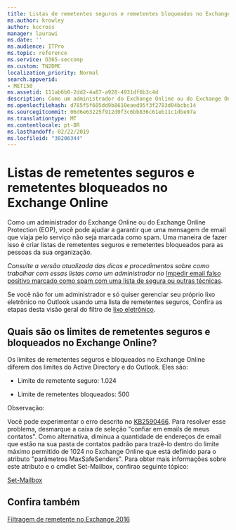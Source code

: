 ```yaml
---
title: Listas de remetentes seguros e remetentes bloqueados no Exchange Online
ms.author: krowley
author: kccross
manager: laurawi
ms.date: ''
ms.audience: ITPro
ms.topic: reference
ms.service: O365-seccomp
ms.custom: TN2DMC
localization_priority: Normal
search.appverid:
- MET150
ms.assetid: 111ab6b0-2dd2-4a87-a928-4931df6b3c4d
description: Como um administrador do Exchange Online ou do Exchange Online Protection (EOP), você pode ajudar a garantir que uma mensagem de email que viaja pelo serviço não seja marcada como spam. Uma maneira de fazer isso é criar listas de remetentes seguros e remetentes bloqueados para as pessoas da sua organização.
ms.openlocfilehash: d785f5f605dd9b8610eaed95f3f2783d04bcbc14
ms.sourcegitcommit: 06d6e63225f912d0f3c6bb836c61eb11c1dbe97a
ms.translationtype: MT
ms.contentlocale: pt-BR
ms.lasthandoff: 02/22/2019
ms.locfileid: "30206344"
---
```

# <a name="safe-sender-and-blocked-sender-lists-in-exchange-online"></a>Listas de remetentes seguros e remetentes bloqueados no Exchange Online

Como um administrador do Exchange Online ou do Exchange Online Protection (EOP), você pode ajudar a garantir que uma mensagem de email que viaja pelo serviço não seja marcada como spam. Uma maneira de fazer isso é criar listas de remetentes seguros e remetentes bloqueados para as pessoas da sua organização. 
  
 *Consulte a versão atualizada das dicas e procedimentos sobre como trabalhar com essas listas como um administrador no* [Impedir email falso positivo marcado como spam com uma lista de segura ou outras técnicas](https://go.microsoft.com/fwlink/p/?LinkID=534224). 
  
Se você não for um administrador e só quiser gerenciar seu próprio lixo eletrônico no Outlook usando uma lista de remetentes seguros, Confira as etapas desta visão geral do filtro de [lixo eletrônico](https://go.microsoft.com/fwlink/?LinkId=817222). 
  
## <a name="what-is-the-safe-and-blocked-sender-limits-in-exchange-online"></a>Quais são os limites de remetentes seguros e bloqueados no Exchange Online?

Os limites de remetentes seguros e bloqueados no Exchange Online diferem dos limites do Active Directory e do Outlook. Eles são:
  
- Limite de remetente seguro: 1.024
    
- Limite de remetentes bloqueados: 500
    
Observação:
  
Você pode experimentar o erro descrito no [KB2590466](https://support.microsoft.com/help/2590466/you-receive-the-error-junk-e-mail-validation-error-in-outlook-web-app). Para resolver esse problema, desmarque a caixa de seleção "confiar em emails de meus contatos". Como alternativa, diminua a quantidade de endereços de email que estão na sua pasta de contatos padrão para trazê-lo dentro do limite máximo permitido de 1024 no Exchange Online que está definido para o atributo "parâmetros MaxSafeSenders". Para obter mais informações sobre este atributo e o cmdlet Set-Mailbox, confirao seguinte tópico:
  
[Set-Mailbox](https://docs.microsoft.com/powershell/module/exchange/mailboxes/Set-Mailbox)
  
## <a name="see-also"></a>Confira também

[Filtragem de remetente no Exchange 2016](http://technet.microsoft.com/library/b833f864-ff10-46a0-a653-28fb9ba30896.aspx)

